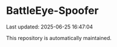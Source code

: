 # BattleEye-Spoofer

Last updated: 2025-06-25 16:47:04

This repository is automatically maintained.
